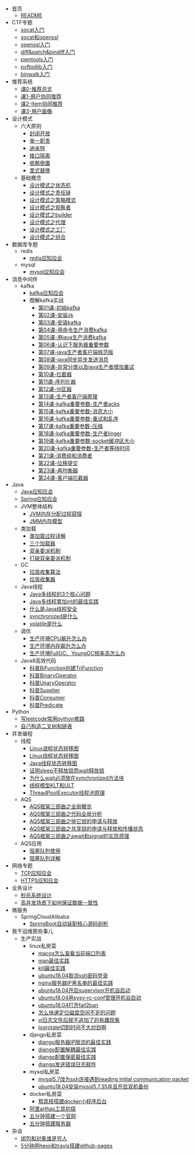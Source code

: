 * 首页
  * [README](README.md)
* CTF专题
  * [socat入门](CTF专题/socat入门.md)
  * [socat和openssl](CTF专题/socat和openssl.md)
  * [openssl入门](CTF专题/openssl入门.md)
  * [diff&patch&bindiff入门](CTF专题/diff&patch&bindiff入门.md)
  * [pwntools入门](CTF专题/pwntools入门.md)
  * [pyftpdlib入门](CTF专题/pyftpdlib入门.md)
  * [binwalk入门](CTF专题/binwalk入门.md)
* 推荐系统
  * [课0-推荐总览](推荐系统/0推荐总览.md)
  * [课1-用户协同推荐](推荐系统/1用户协同推荐.md)
  * [课2-Item协同推荐](推荐系统/2Item协同推荐.md)
  * [课3-用户画像](推荐系统/3用户画像.md)
* 设计模式
  * 六大原则
      * [封闭开放](设计模式/六大原则/封闭开放.md)
      * [单一职责](设计模式/六大原则/单一职责.md)
      * [迪米特](设计模式/六大原则/迪米特.md)
      * [接口隔离](设计模式/六大原则/接口隔离.md)
      * [依赖倒置](设计模式/六大原则/依赖倒置.md)
      * [里式替换](设计模式/六大原则/里式替换.md)
  * 基础概念
      * [设计模式之状态机](设计模式/基础概念/设计模式之状态机.md)
      * [设计模式之责任链](设计模式/基础概念/设计模式之责任链.md)
      * [设计模式之策略模式](设计模式/基础概念/设计模式之策略模式.md)
      * [设计模式之观察者](设计模式/基础概念/设计模式之观察者.md)
      * [设计模式之builder](设计模式/基础概念/设计模式之builder.md)
      * [设计模式之代理](设计模式/基础概念/设计模式之代理.md)
      * [设计模式之工厂](设计模式/基础概念/设计模式之工厂.md)
      * [设计模式之组合](设计模式/基础概念/设计模式之组合模式.md)
* 数据库专题
  * redis
    * [redis应知应会](数据库专题/redis应知应会.md)
  * mysql
    * [mysql应知应会](数据库专题/mysql应知应会.md)
* 消息中间件
  * kafka
      * [kafka应知应会](消息中间件/kafka应知应会.md)
      * 图解kafka实战
         * [第01课-初始kafka](消息中间件/图解kafka实战/第1课初始kafka.md)
         * [第02课-安装zk](消息中间件/图解kafka实战/第2课安装zookeeper.md)
         * [第03课-安装kafka](消息中间件/图解kafka实战/第3课安装kafka.md)
         * [第04课-用命令生产消费kafka](消息中间件/图解kafka实战/第4课用命令生产消费kafka.md)
         * [第05课-用java生产消费kafka](消息中间件/图解kafka实战/第5课用java生产消费kafka初级版.md)
         * [第06课-认识下服务器重要参数](消息中间件/图解kafka实战/第6课认识下服务器重要参数.md)
         * [第07课-java生产者客户端规范版](消息中间件/图解kafka实战/第7课java生产者客户端规范版.md)
         * [第08课-java同步异步发送消息](消息中间件/图解kafka实战/第8课java同步异步发送消息.md)
         * [第09课-异常分类以及java生产者增加重试](消息中间件/图解kafka实战/第9课异常分类以及java生产者增加重试.md)
         * [第10课-拦截器](消息中间件/图解kafka实战/第10课拦截器.md)
         * [第11课-序列化器](消息中间件/图解kafka实战/第11课序列化器.md)
         * [第12课-分区器](消息中间件/图解kafka实战/第12课分区器.md)
         * [第13课-生产者客户端原理](消息中间件/图解kafka实战/第13课生产者客户端原理.md)
         * [第14课-kafka重要参数-生产者acks](消息中间件/图解kafka实战/第14课kafka重要参数-生产者acks.md)
         * [第15课-kafka重要参数-消息大小](消息中间件/图解kafka实战/第15课kafka重要参数-消息大小.md)
         * [第16课-kafka重要参数-重试和乱序](消息中间件/图解kafka实战/第16课kafka重要参数-生产者重试和乱序.md)
         * [第17课-kafka重要参数-压缩](消息中间件/图解kafka实战/第17课kafka重要参数-压缩.md)
         * [第18课-kafka重要参数-生产者linger](消息中间件/图解kafka实战/第18课kafka重要参数-生产者linger.md)
         * [第19课-kafka重要参数-socket缓冲区大小](消息中间件/图解kafka实战/第19课kafka重要参数-生产者socket缓冲区大小.md)
         * [第20课-kafka重要参数-生产者等待时间](消息中间件/图解kafka实战/第20课kafka重要参数-生产者等待时间.md)
         * [第21课-消费组和消费者](消息中间件/图解kafka实战/第21课消费组和消费者.md)
         * [第22课-位移提交](消息中间件/图解kafka实战/第22课位移提交.md)
         * [第23课-再均衡器](消息中间件/图解kafka实战/第23课再均衡器.md)
         * [第24课-客户端拦截器](消息中间件/图解kafka实战/第24课客户端拦截器.md)
* Java
  * [Java应知应会](JVM/Java应知应会.md)
  * [Spring应知应会](JVM/Spring应知应会.md)
  * JVM整体结构
      * [JVM内存分配过程窥探](JVM/JVM整体架构/JVM内存分配过程窥探.md)
      * [JMM内存模型](JVM/JVM整体架构/JMM内存模型.md)
  * 类加载
      * [类加载过程详解](JVM/类加载/类加载过程详解.md)
      * [三个加载器](JVM/类加载/三个加载器.md)
      * [双亲委派机制](JVM/类加载/双亲委派机制.md)
      * [打破双亲委派机制](JVM/类加载/打破双亲委派机制.md)
  * GC
      * [垃圾收集算法](JVM/GC/垃圾收集算法.md)
      * [垃圾收集器](JVM/GC/垃圾收集器.md)
  * Java线程  
      * [Java多线程的3个核心问题](JVM/Java线程/Java多线程的3个核心问题.md)
      * [Java多线程累加int的最佳实践](JVM/Java线程/Java多线程累加int的最佳实践.md)
      * [什么是Java线程安全](JVM/Java线程/什么是Java线程安全.md)
      * [synchronized是什么](JVM/Java线程/synchronized是什么.md)
      * [volatile是什么](JVM/Java线程/volatile是什么.md)
  * 调优
      * [生产环境CPU飙升怎么办](JVM/调优/生产环境CPU飙升怎么办.md)
      * [生产环境内存飙升怎么办](JVM/调优/生产环境内存飙升怎么办.md)
      * [生产环境FullGC、YoungGC频率高怎么办](JVM/调优/生产环境FullGC、YoungGC频率高怎么办.md)
  * Java8高效代码
      * [科普BiFunction创建TriFunction](JVM/Java8高效代码/科普BiFunction创建TriFunction.md)
      * [科普BinaryOperator](JVM/Java8高效代码/科普BinaryOperator.md)
      * [科普UnaryOperator](JVM/Java8高效代码/科普UnaryOperator.md)
      * [科普Supplier](JVM/Java8高效代码/科普Supplier.md)
      * [科普Consumer](JVM/Java8高效代码/科普Consumer.md)
      * [科普Predicate](JVM/Java8高效代码/科普Predicate.md)
* Python
  * [写leetcode常用python套路](Python/写leetcode常用python套路.md)
  * [自己构造二叉树和链表](Python/自己构造二叉树和链表.md)
* 并发编程
  * 线程
      * [Linux进程状态转移图](并发编程/线程/Linux进程状态转移图.md)
      * [Linux线程状态转移图](并发编程/线程/Linux线程状态转移图.md)
      * [Java线程状态转移图](并发编程/线程/Java线程状态转移图.md)
      * [证明sleep不释放锁而wait释放锁](并发编程/线程/证明sleep不释放锁而wait释放锁.md)
      * [为什么wait必须放在synchronized方法块](并发编程/线程/为什么wait必须放在synchronized方法块.md)
      * [线程模型KLT和ULT](并发编程/线程/线程模型KLT和ULT.md)
      * [ThreadPoolExecutor线程池原理](并发编程/线程/ThreadPoolExecutor线程池原理.md)
  * AQS
      * [AQS框架三部曲之全局概览](并发编程/AQS/AQS框架三部曲之全局概览.md)
      * [AQS框架三部曲之代码全局分析](并发编程/AQS/AQS框架三部曲之代码全局分析.md)
      * [AQS框架三部曲之排它锁的申请与释放](并发编程/AQS/AQS框架三部曲之排它锁的申请与释放.md)
      * [AQS框架三部曲之共享锁的申请与释放和传播状态](并发编程/AQS/AQS框架三部曲之共享锁的申请与释放和传播状态.md)
      * [AQS框架三部曲之await和signal的实现原理](并发编程/AQS/AQS框架三部曲之await和signal的实现原理.md)
  * AQS应用
      * [阻塞队列使用](并发编程/AQS应用/阻塞队列使用.md)
      * [阻塞队列详解](并发编程/AQS应用/阻塞队列详解.md)
* 网络专题
  * [TCP应知应会](网络专题/TCP应知应会.md)
  * [HTTPS应知应会](网络专题/HTTPS应知应会.md)
* 业务设计
  * [秒杀系统设计](业务设计/秒杀系统设计.md)
  * [高并发场景下如何保证数据一致性](业务设计/高并发场景下如何保证数据一致性.md)
* 微服务
  * SpringCloudAlibaba
    * [SpringBoot自动装配核心源码剖析](微服务专题/SpringCloudAlibaba/SpringBoot自动装配核心源码剖析.md)
* 我干运维那些事儿
  * 生产实战
      * linux私房菜
        * [macos怎么查看当前端口列表](我干运维那些事/生产实战/linux私房菜/macos怎么查看当前端口列表.md)      
        * [man最佳实践](我干运维那些事/生产实战/linux私房菜/man的最佳实践.md)      
        * [kill最佳实践](我干运维那些事/生产实战/linux私房菜/kill的最佳实践.md)   
        * [ubuntu18.04取消ssh密码登录](我干运维那些事/生产实战/linux私房菜/ubuntu18.04取消ssh密码登录.md)
        * [nginx服务器IP黑名单的最佳实践](我干运维那些事/生产实战/linux私房菜/nginx服务器IP黑名单的最佳实践.md)  
        * [ubuntu18.04开启supervisor开机自启动](我干运维那些事/生产实战/linux私房菜/ubuntu18.04开启supervisor开机自启动.md)
        * [ubuntu18.04用sysv-rc-conf管理开机自启动](我干运维那些事/生产实战/linux私房菜/ubuntu18.04用sysv-rc-conf管理开机自启动.md)
        * [ubuntu18.04打开fail2ban](我干运维那些事/生产实战/linux私房菜/ubuntu18.04打开fail2ban.md)
        * [怎么快速定位磁盘空间不足的问题](我干运维那些事/生产实战/linux私房菜/怎么快速定位磁盘空间不足的问题.md)  
        * [vi日志文件后就不追加了的有趣现象](我干运维那些事/生产实战/linux私房菜/vi日志文件后就不追加了的有趣现象.md)  
        * [logrotate切割时间不大对劲啊](我干运维那些事/生产实战/linux私房菜/logrotate切割时间不大对劲啊.md)  
      * django私房菜   
        * [django服务器IP限流的最佳实践](我干运维那些事/生产实战/django私房菜/django服务器IP限流的最佳实践.md)  
        * [django配置解耦最佳实践](我干运维那些事/生产实战/django私房菜/django配置解耦最佳实践.md)  
        * [django配置保密最佳实践](我干运维那些事/生产实战/django私房菜/django配置保密最佳实践.md)  
        * [django发送错误日志邮件](我干运维那些事/生产实战/django私房菜/django发送错误日志邮件.md)
      * mysql私房菜
        * [mysql5.7改为ssh连接遇到reading initial communication packet](我干运维那些事/生产实战/mysql私房菜/mysql5.7改为ssh连接遇到reading-initial-communication-packet.md)
        * [ubuntu18.04安装mysql5.7.35并且开启双机备份](我干运维那些事/生产实战/mysql私房菜/ubuntu18.04安装mysql5.7.35并且开启双机备份.md)
      * docker私房菜
        * [帮荔枝搭建docker小程序后台](我干运维那些事/生产实战/docker私房菜/帮荔枝搭建docker小程序后台.md)
      * [阿里arthas工具初探](我干运维那些事/生产实战/阿里arthas工具初探.md)  
      * [五分钟搭建一个官网](我干运维那些事/生产实战/五分钟搭建一个官网.md)  
      * [五分钟搭建服务器](我干运维那些事/生产实战/五分钟搭建服务器.md)  
* 杂谈
  * [闭包和对象谁是穷人](闭包是穷人的对象，对象是穷人的闭包.md)
  * [5分钟用hexo和travis搭建github-pages](5分钟用hexo和travis搭建github-pages.md)
  